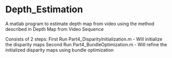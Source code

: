 # Depth_Estimation

A matlab program to estimate depth map from video using the method described in Depth Map from Video Sequence

Consists of 2 steps:
	First Run Part4_DisparityInitialization.m 
		- Will initialize the disparity maps
	Second Run Part4_BundleOptimization.m
		- Will refine the initialized disparity maps using bundle optimization